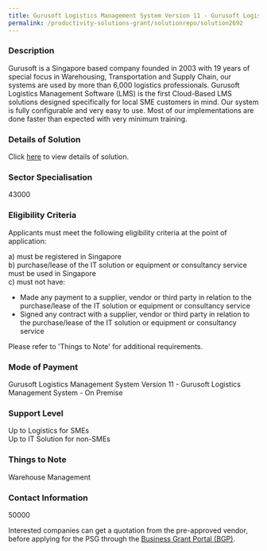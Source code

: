 ```yaml
---
title: Gurusoft Logistics Management System Version 11 - Gurusoft Logistics Management System - On Premise 
permalink: /productivity-solutions-grant/solutionrepo/solution2692
---
```


### Description

Gurusoft is a Singapore based company founded in 2003 with 19 years of special focus in Warehousing, Transportation and Supply Chain, our systems are used by more than 6,000 logistics professionals.
Gurusoft Logistics Management Software (LMS) is the first Cloud-Based LMS solutions designed specifically for local SME customers in mind.  Our system is fully configurable and very easy to use. Most of our implementations are done faster than expected with very minimum training.

### Details of Solution

Click <a href='Gurusoft Pte Ltd' target='_blank' rel='noopener'>here</a> to view details of solution.

### Sector Specialisation

 43000 

### Eligibility Criteria

Applicants must meet the following eligibility criteria at the point of application:

a) must be registered in Singapore <br>
b) purchase/lease of the IT solution or equipment or consultancy service must be used in Singapore <br>
c) must not have:
- Made any payment to a supplier, vendor or third party in relation to the purchase/lease of the IT solution or equipment or consultancy service
- Signed any contract with a supplier, vendor or third party in relation to the purchase/lease of the IT solution or equipment or consultancy service

Please refer to 'Things to Note' for additional requirements.

### Mode of Payment
Gurusoft Logistics Management System Version 11 - Gurusoft Logistics Management System - On Premise 

### Support Level
Up to Logistics for SMEs <br>
Up to IT Solution for non-SMEs

### Things to Note
Warehouse Management

### Contact Information
50000

Interested companies can get a quotation from the pre-approved vendor, before applying for the PSG through the <a target='_blank' rel='noopener' href='https://www.businessgrants.gov.sg/'>Business Grant Portal (BGP)</a>.
